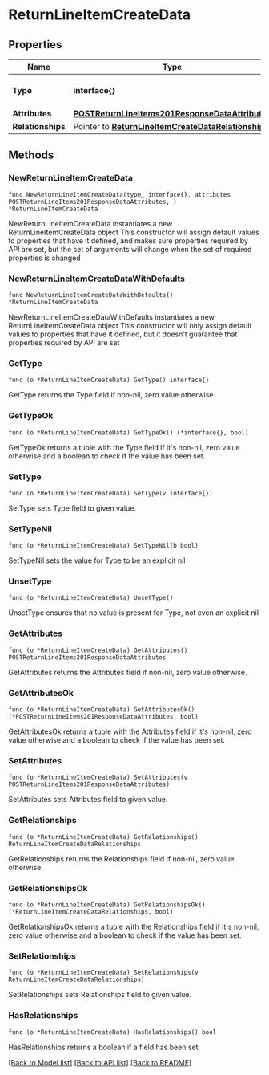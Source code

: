 # ReturnLineItemCreateData

## Properties

Name | Type | Description | Notes
------------ | ------------- | ------------- | -------------
**Type** | **interface{}** | The resource&#39;s type | 
**Attributes** | [**POSTReturnLineItems201ResponseDataAttributes**](POSTReturnLineItems201ResponseDataAttributes.md) |  | 
**Relationships** | Pointer to [**ReturnLineItemCreateDataRelationships**](ReturnLineItemCreateDataRelationships.md) |  | [optional] 

## Methods

### NewReturnLineItemCreateData

`func NewReturnLineItemCreateData(type_ interface{}, attributes POSTReturnLineItems201ResponseDataAttributes, ) *ReturnLineItemCreateData`

NewReturnLineItemCreateData instantiates a new ReturnLineItemCreateData object
This constructor will assign default values to properties that have it defined,
and makes sure properties required by API are set, but the set of arguments
will change when the set of required properties is changed

### NewReturnLineItemCreateDataWithDefaults

`func NewReturnLineItemCreateDataWithDefaults() *ReturnLineItemCreateData`

NewReturnLineItemCreateDataWithDefaults instantiates a new ReturnLineItemCreateData object
This constructor will only assign default values to properties that have it defined,
but it doesn't guarantee that properties required by API are set

### GetType

`func (o *ReturnLineItemCreateData) GetType() interface{}`

GetType returns the Type field if non-nil, zero value otherwise.

### GetTypeOk

`func (o *ReturnLineItemCreateData) GetTypeOk() (*interface{}, bool)`

GetTypeOk returns a tuple with the Type field if it's non-nil, zero value otherwise
and a boolean to check if the value has been set.

### SetType

`func (o *ReturnLineItemCreateData) SetType(v interface{})`

SetType sets Type field to given value.


### SetTypeNil

`func (o *ReturnLineItemCreateData) SetTypeNil(b bool)`

 SetTypeNil sets the value for Type to be an explicit nil

### UnsetType
`func (o *ReturnLineItemCreateData) UnsetType()`

UnsetType ensures that no value is present for Type, not even an explicit nil
### GetAttributes

`func (o *ReturnLineItemCreateData) GetAttributes() POSTReturnLineItems201ResponseDataAttributes`

GetAttributes returns the Attributes field if non-nil, zero value otherwise.

### GetAttributesOk

`func (o *ReturnLineItemCreateData) GetAttributesOk() (*POSTReturnLineItems201ResponseDataAttributes, bool)`

GetAttributesOk returns a tuple with the Attributes field if it's non-nil, zero value otherwise
and a boolean to check if the value has been set.

### SetAttributes

`func (o *ReturnLineItemCreateData) SetAttributes(v POSTReturnLineItems201ResponseDataAttributes)`

SetAttributes sets Attributes field to given value.


### GetRelationships

`func (o *ReturnLineItemCreateData) GetRelationships() ReturnLineItemCreateDataRelationships`

GetRelationships returns the Relationships field if non-nil, zero value otherwise.

### GetRelationshipsOk

`func (o *ReturnLineItemCreateData) GetRelationshipsOk() (*ReturnLineItemCreateDataRelationships, bool)`

GetRelationshipsOk returns a tuple with the Relationships field if it's non-nil, zero value otherwise
and a boolean to check if the value has been set.

### SetRelationships

`func (o *ReturnLineItemCreateData) SetRelationships(v ReturnLineItemCreateDataRelationships)`

SetRelationships sets Relationships field to given value.

### HasRelationships

`func (o *ReturnLineItemCreateData) HasRelationships() bool`

HasRelationships returns a boolean if a field has been set.


[[Back to Model list]](../README.md#documentation-for-models) [[Back to API list]](../README.md#documentation-for-api-endpoints) [[Back to README]](../README.md)


